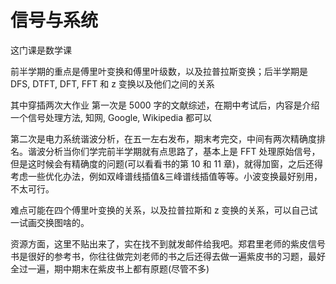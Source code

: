 # 信号与系统

这门课是数学课

前半学期的重点是傅里叶变换和傅里叶级数，以及拉普拉斯变换；后半学期是 DFS, DTFT, DFT, FFT 和 z 变换以及他们之间的关系

其中穿插两次大作业
第一次是 5000 字的文献综述，在期中考试后，内容是介绍一个信号处理方法, 知网, Google, Wikipedia 都可以

第二次是电力系统谐波分析，在五一左右发布，期末考完交，中间有两次精确度排名。谐波分析当你们学完前半学期就有点思路了，基本上是 FFT 处理原始信号，但是这时候会有精确度的问题(可以看看书的第 10 和 11 章)，就得加窗，之后还得考虑一些优化办法，例如双峰谱线插值&三峰谱线插值等等。小波变换最好别用，不太可行。

难点可能在四个傅里叶变换的关系，以及拉普拉斯和 z 变换的关系，可以自己试一试画交换图啥的。

资源方面，这里不贴出来了，实在找不到就发邮件给我吧。郑君里老师的紫皮信号书是很好的参考书，你往往做完刘老师的书之后还得去做一遍紫皮书的习题，最好全过一遍，期中期末在紫皮书上都有原题(尽管不多)
